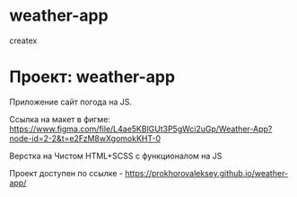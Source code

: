 # weather-app
createx
# Проект: weather-app
 
 Приложение сайт погода на JS.

Ссылка на макет в фигме: https://www.figma.com/file/L4ae5KBlGUt3P5gWci2uGp/Weather-App?node-id=2-2&t=e2FzM8wXgomokKHT-0

Верстка на Чистом HTML+SCSS с функционалом на JS 

Проект доступен по ссылке - https://prokhorovaleksey.github.io/weather-app/
